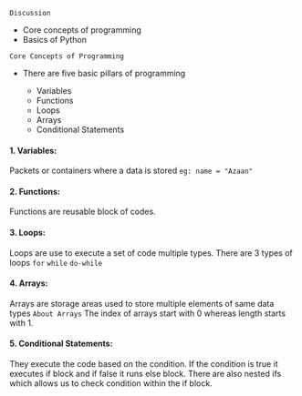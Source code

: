 `Discussion`

- Core concepts of programming
- Basics of Python

`Core Concepts of Programming`

- There are five basic pillars of programming
  
    - Variables
    - Functions
    - Loops
    - Arrays
    - Conditional Statements

#### 1. Variables: 
Packets or containers where a data is stored
`eg: name = "Azaan"`

#### 2. Functions: 
Functions are reusable block of codes.

#### 3. Loops:
Loops are use to execute a set of code multiple types. There are 3 types of loops `for` `while` `do-while`

#### 4. Arrays:
Arrays are storage areas used to store multiple elements of same data types
`About Arrays` The index of arrays start with 0 whereas length starts with 1.

#### 5. Conditional Statements:
They execute the code based on the condition. If the condition is true it executes if block and if false it runs else block. There are also nested ifs which allows us to check condition within the if block.
